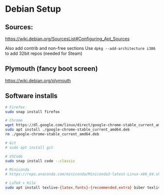 # Debian Setup

## Sources:

https://wiki.debian.org/SourcesList#Configuring_Apt_Sources

Also add contrib and non-free sections
Use `dpkg --add-architecture i386` to add 32bit repos (needed for Steam)

## Plymouth (fancy boot screen)

https://wiki.debian.org/plymouth

## Software installs

```bash
# Firefox
sudo snap install firefox

# Chrome
wget https://dl.google.com/linux/direct/google-chrome-stable_current_amd64.deb
sudo apt install ./google-chrome-stable_current_amd64.deb
rm ./google-chrome-stable_current_amd64.deb

# Git
# sudo apt install git

# VSCode
sudo snap install code --classic

# Miniconda
# https://repo.anaconda.com/miniconda/Miniconda3-latest-Linux-x86_64.sh

# LaTeX + Kile
sudo apt install texlive-{latex,fonts}-{recommended,extra} biber texlive-science kile
```

